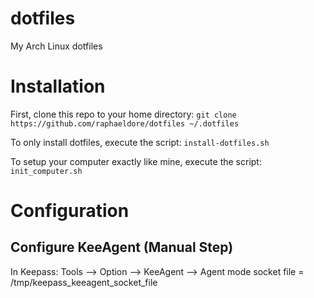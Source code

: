 dotfiles
========

My Arch Linux dotfiles

# Installation

First, clone this repo to your home directory: `git clone https://github.com/raphaeldore/dotfiles ~/.dotfiles`

To only install dotfiles, execute the script: `install-dotfiles.sh`

To setup your computer exactly like mine, execute the script: `init_computer.sh`

# Configuration

## Configure KeeAgent (Manual Step)
In Keepass: Tools --> Option --> KeeAgent --> Agent mode socket file = /tmp/keepass_keeagent_socket_file
